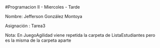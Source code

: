 #Programacion II - Miercoles - Tarde

Nombre: Jefferson González Montoya

Asignación : Tarea3

Nota: En JuegoAgilidad viene repetida la carpeta de ListaEstudiantes pero es la misma de la carpeta aparte
